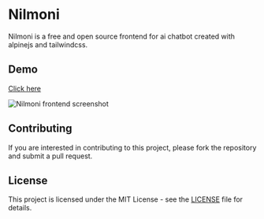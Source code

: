 # Nilmoni

Nilmoni is a free and open source frontend for ai chatbot created with alpinejs and tailwindcss.

## Demo

[Click here](https://nilmoni.netlify.app/)

![Nilmoni frontend screenshot](https://nilmoni.netlify.app/assets/screenshot.png)

## Contributing

If you are interested in contributing to this project, please fork the repository and submit a pull request.

## License

This project is licensed under the MIT License - see the [LICENSE](LICENSE) file for details.

